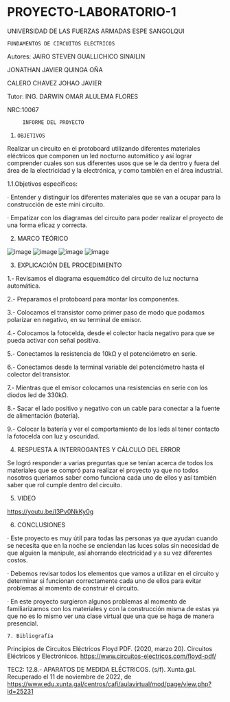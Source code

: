 # PROYECTO-LABORATORIO-1

UNIVERSIDAD DE LAS FUERZAS ARMADAS ESPE SANGOLQUI

    FUNDAMENTOS DE CIRCUITOS ELÉCTRICOS
         
Autores: JAIRO STEVEN GUALLICHICO SINAILIN

JONATHAN JAVIER QUINGA OÑA        

CALERO CHAVEZ JOHAO JAVIER

Tutor: ING. DARWIN OMAR ALULEMA FLORES

NRC:10067

         INFORME DEL PROYECTO
         
  
1.     OBJETIVOS

 Realizar un circuito en el protoboard utilizando diferentes materiales eléctricos que componen un led nocturno automático y así lograr comprender cuales son sus diferentes usos que se le da dentro y fuera del área de la electricidad y la electrónica, y como también en el área industrial. 
 
1.1.Objetivos específicos:

·       Entender y distinguir los diferentes materiales que se van a ocupar para la construcción de este mini circuito.

·       Empatizar con los diagramas del circuito para poder realizar el proyecto de una forma eficaz y correcta.

2. 	MARCO TEÓRICO 

![image](https://user-images.githubusercontent.com/116815201/205787920-c9fd604f-31ea-4e2c-905c-e9e3e67d0642.png)
![image](https://user-images.githubusercontent.com/116815201/205787973-75b11a74-9544-4541-89d6-cf7856da2b3a.png)
![image](https://user-images.githubusercontent.com/116815201/205788013-996848d5-330a-48d0-83d6-5bdec606830b.png)
![image](https://user-images.githubusercontent.com/116815201/205788049-4d581c7c-f229-408b-af8d-e6d8ce328228.png)

3. 	EXPLICACIÓN DEL PROCEDIMIENTO

1.- Revisamos el diagrama esquemático del circuito de luz nocturna automática.

2.- Preparamos el protoboard para montar los componentes.

3.- Colocamos el transistor como primer paso de modo que podamos polarizar en negativo, en su terminal de emisor.

4.- Colocamos la fotocelda, desde el colector hacia negativo para que se pueda activar con señal positiva.

5.- Conectamos la resistencia de 10kΩ y el potenciómetro en serie.

6.- Conectamos desde la terminal variable del potenciómetro hasta el colector del transistor.

7.- Mientras que el emisor colocamos una resistencias en serie con los diodos led de 330kΩ.

8.- Sacar el lado positivo y negativo con un cable para conectar a la fuente de alimentación (batería).

9.- Colocar la batería y ver el comportamiento de los leds al tener contacto la fotocelda con luz y oscuridad.


4. RESPUESTA A INTERROGANTES Y CÁLCULO DEL ERROR

Se logró responder a varias preguntas que se tenían acerca de todos los materiales que se compró para realizar el proyecto ya que no todos nosotros queriamos saber como funciona cada uno de ellos y así también saber que rol cumple dentro del circuito.

5. VIDEO

https://youtu.be/I3Pv0NkKy0g

6. CONCLUSIONES

·    Este proyecto es muy útil para todas las personas ya que  ayudan cuando se necesita que en la noche se enciendan las luces solas sin necesidad de que alguien la manipule, así ahorrando electricidad y a su vez diferentes costos.

·    Debemos revisar todos los elementos que vamos a utilizar en el circuito y determinar si funcionan correctamente cada uno de ellos para evitar problemas al momento de construir el circuito.

·   En este proyecto surgieron algunos problemas al momento de familiarizarnos con los materiales y con la construcción misma de estas ya que no es lo mismo ver una clase virtual que una que se haga de manera presencial.
 
   	7. Bibliografía
    
Principios de Circuitos Eléctricos Floyd PDF. (2020, marzo 20). Circuitos Eléctricos y Electrónicos. https://www.circuitos-electricos.com/floyd-pdf/

TEC2: 12.8.- APARATOS DE MEDIDA ELÉCTRICOS. (s/f). Xunta.gal. Recuperado el 11 de noviembre de 2022, de https://www.edu.xunta.gal/centros/cafi/aulavirtual/mod/page/view.php?id=25231


